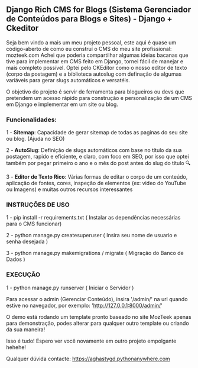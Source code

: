 ## Django Rich CMS for Blogs (Sistema Gerenciador de Conteúdos para Blogs e Sites) - Django + Ckeditor

Seja bem vindo a mais um meu projeto pessoal, este aqui é quase um código-aberto de como eu construí o CMS do meu site profissional: mozteek.com
Achei que poderia compartilhar algumas ideias bacanas que tive para implementar em CMS feito em Django, tornei fácil de manejar e mais completo possível. Optei pelo CKEditor como o nosso editor de texto (corpo da postagem) e a biblioteca autoslug com definação de algumas variáveis para gerar slugs automáticos e versatéis.

O objetivo do projeto é servir de ferramenta para blogueiros ou devs que pretendem um acesso rápido para construção e personalização de um CMS em Django e implementar em um site ou blog.

### Funcionalidades:
1 - **Sitemap**: Capacidade de gerar sitemap de todas as paginas do seu site ou blog. (Ajuda no SEO)

2 - **AutoSlug**: Definição de slugs automáticos com base no título da sua postagem, rapido e eficiente, e claro, com foco em SEO, por isso que optei também por pegar primeiro o ano e o mês do post antes do slug do título 🔍

3 - **Editor de Texto Rico**: Várias formas de editar o corpo de um conteúdo, aplicação de fontes, cores, inspeção de elementos (ex: video do YouTube ou Imagens) e muitas outros recursos interessantes

### INSTRUÇÕES DE USO

1 - pip install -r requirements.txt ( Instalar as dependências necessárias para o CMS funcionar)

2 - python manage.py createsuperuser ( Insira seu nome de usuario e senha desejada )

3 - python manage.py makemigrations / migrate ( Migração do Banco de Dados )

### EXECUÇÃO

1 - python manage.py runserver ( Iniciar o Servidor )



Para acessar o admin (Gerenciar Conteúdo), insira '/admin/' na url quando estive no navegador, por exemplo: 'http://127.0.0.1:8000/admin/'

O demo está rodando um template pronto baseado no site MozTeek apenas para demonstração, podes alterar para qualquer outro template ou criando da sua maneira! 

Isso é tudo! Espero ver você novamente em outro projeto empolgante hehehe! 

Qualquer dúvida contacte: https://aghastygd.pythonanywhere.com

